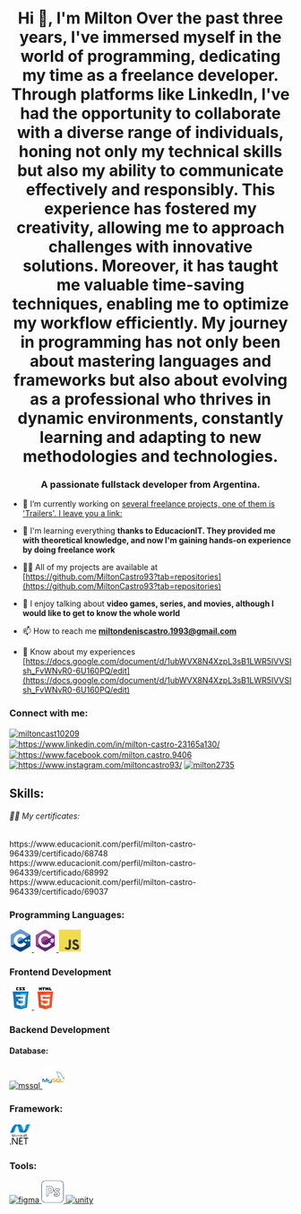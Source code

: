 <h1 align="center">Hi 👋, I'm Milton Over the past three years, I've immersed myself in the world of programming, dedicating my time as a freelance developer. Through platforms like LinkedIn, I've had the opportunity to collaborate with a diverse range of individuals, honing not only my technical skills but also my ability to communicate effectively and responsibly. This experience has fostered my creativity, allowing me to approach challenges with innovative solutions. Moreover, it has taught me valuable time-saving techniques, enabling me to optimize my workflow efficiently. My journey in programming has not only been about mastering languages and frameworks but also about evolving as a professional who thrives in dynamic environments, constantly learning and adapting to new methodologies and technologies.</h1>
<h3 align="center">A passionate fullstack developer from Argentina.</h3>

- 🔭 I’m currently working on [several freelance projects, one of them is 'Trailers'. I leave you a link:](https://elpajaroremolques.000webhostapp.com/)

- 🌱 I'm learning everything **thanks to EducacionIT. They provided me with theoretical knowledge, and now I'm gaining hands-on experience by doing freelance work**

- 👨‍💻 All of my projects are available at [https://github.com/MiltonCastro93?tab=repositories](https://github.com/MiltonCastro93?tab=repositories)

- 💬 I enjoy talking about **video games, series, and movies, although I would like to get to know the whole world**

- 📫 How to reach me **miltondeniscastro.1993@gmail.com**

- 📄 Know about my experiences [https://docs.google.com/document/d/1ubWVX8N4XzpL3sB1LWR5IVVSIsh_FvWNvR0-6U160PQ/edit](https://docs.google.com/document/d/1ubWVX8N4XzpL3sB1LWR5IVVSIsh_FvWNvR0-6U160PQ/edit)

<h3 align="left">Connect with me:</h3>
<p align="left">
<a href="https://twitter.com/miltoncast10209" target="blank"><img align="center" src="https://raw.githubusercontent.com/rahuldkjain/github-profile-readme-generator/master/src/images/icons/Social/twitter.svg" alt="miltoncast10209" height="30" width="40" /></a>
<a href="https://linkedin.com/in/https://www.linkedin.com/in/milton-castro-23165a130/" target="blank"><img align="center" src="https://raw.githubusercontent.com/rahuldkjain/github-profile-readme-generator/master/src/images/icons/Social/linked-in-alt.svg" alt="https://www.linkedin.com/in/milton-castro-23165a130/" height="30" width="40" /></a>
<a href="https://fb.com/https://www.facebook.com/milton.castro.9406" target="blank"><img align="center" src="https://raw.githubusercontent.com/rahuldkjain/github-profile-readme-generator/master/src/images/icons/Social/facebook.svg" alt="https://www.facebook.com/milton.castro.9406" height="30" width="40" /></a>
<a href="https://instagram.com/https://www.instagram.com/miltoncastro93/" target="blank"><img align="center" src="https://raw.githubusercontent.com/rahuldkjain/github-profile-readme-generator/master/src/images/icons/Social/instagram.svg" alt="https://www.instagram.com/miltoncastro93/" height="30" width="40" /></a>
<a href="https://discord.gg/milton2735" target="blank"><img align="center" src="https://raw.githubusercontent.com/rahuldkjain/github-profile-readme-generator/master/src/images/icons/Social/discord.svg" alt="milton2735" height="30" width="40" /></a>
</p>

<h2 align="left">Skills: </h2>
<h6 align="left">👨‍💻 My certificates:</h6>
      <span>https://www.educacionit.com/perfil/milton-castro-964339/certificado/68748</span><br>
      <span>https://www.educacionit.com/perfil/milton-castro-964339/certificado/68992</span><br>
      <span>https://www.educacionit.com/perfil/milton-castro-964339/certificado/69037</span><br>
<p align="left"> 
<h3 align="left"> Programming Languages: </h3>
 <a href="https://www.w3schools.com/cpp/" target="_blank" rel="noreferrer"> <img src="https://raw.githubusercontent.com/devicons/devicon/master/icons/cplusplus/cplusplus-original.svg" alt="cplusplus" width="40" height="40"/> </a> 
 <a href="https://www.w3schools.com/cs/" target="_blank" rel="noreferrer"> <img src="https://raw.githubusercontent.com/devicons/devicon/master/icons/csharp/csharp-original.svg" alt="csharp" width="40" height="40"/> </a>
 <a href="https://developer.mozilla.org/en-US/docs/Web/JavaScript" target="_blank" rel="noreferrer"> <img src="https://raw.githubusercontent.com/devicons/devicon/master/icons/javascript/javascript-original.svg" alt="javascript" width="40" height="40"/> </a> 

<h3 align="left"> Frontend Development </h3>
 <a href="https://www.w3schools.com/css/" target="_blank" rel="noreferrer"> <img src="https://raw.githubusercontent.com/devicons/devicon/master/icons/css3/css3-original-wordmark.svg" alt="css3" width="40" height="40"/> </a> <a href="https://www.w3.org/html/" target="_blank" rel="noreferrer"> <img src="https://raw.githubusercontent.com/devicons/devicon/master/icons/html5/html5-original-wordmark.svg" alt="html5" width="40" height="40"/> </a>

<h3 align="left"> Backend Development</h3>
<h4 align="left"> Database: </h4>
<a href="https://www.microsoft.com/en-us/sql-server" target="_blank" rel="noreferrer"> <img src="https://www.svgrepo.com/show/303229/microsoft-sql-server-logo.svg" alt="mssql" width="40" height="40"/> </a> <a href="https://www.mysql.com/" target="_blank" rel="noreferrer"> <img src="https://raw.githubusercontent.com/devicons/devicon/master/icons/mysql/mysql-original-wordmark.svg" alt="mysql" width="40" height="40"/> </a>

<h3 align="left">Framework: </h3>
<a href="https://dotnet.microsoft.com/" target="_blank" rel="noreferrer"> <img src="https://raw.githubusercontent.com/devicons/devicon/master/icons/dot-net/dot-net-original-wordmark.svg" alt="dotnet" width="40" height="40"/> </a>

<h3 align="left">Tools: </h3>
 <a href="https://www.figma.com/" target="_blank" rel="noreferrer"> <img src="https://www.vectorlogo.zone/logos/figma/figma-icon.svg" alt="figma" width="40" height="40"/> </a> <a href="https://www.photoshop.com/en" target="_blank" rel="noreferrer"> <img src="https://raw.githubusercontent.com/devicons/devicon/master/icons/photoshop/photoshop-line.svg" alt="photoshop" width="40" height="40"/> </a> <a href="https://unity.com/" target="_blank" rel="noreferrer"> <img src="https://www.vectorlogo.zone/logos/unity3d/unity3d-icon.svg" alt="unity" width="40" height="40"/> </a>
</p>

